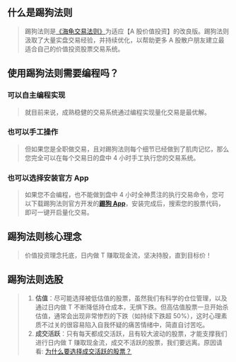 ## 什么是踢狗法则

> 踢狗法则是[《海龟交易法则》](./haigui.md)为适应【A 股价值投资】的改良版。踢狗法则汲取了大量实盘交易经验，并持续优化，以帮助更多 A 股散户朋友建立最适合自己的价值投资股票交易系统。

## 使用踢狗法则需要编程吗？

### 可以自主编程实现

> 就目前来说，成熟稳健的交易系统通过编程实现量化交易是最优解。

### 也可以手工操作

> 但如果您是全职做交易，且对踢狗法则每个细节已经做到了肌肉记忆，那么您完全可以在每个交易日的盘中 4 小时手工执行您的交易系统。

### 也可以选择安装官方 App

> 如果您不会编程，也不能做到盘中 4 小时全神贯注的执行交易命令，您可以下载踢狗法则官方开发的[**踢狗 App**](https://github.com/TiGouApp/tigou/releases)，安装完成后，搜索您的股票代码，即可一键开启量化交易。

## 踢狗法则核心理念

> 价值投资理念托底，日内做 T 赚取现金流，坚决持股，直到目标价！

## 踢狗法则选股

> 1. **估值**：尽可能选择被低估值的股票，虽然我们有科学的仓位管理，以及通过日内做 T 不断降低持仓成本，无惧下跌。但高估值股票一旦开始杀估值，通常会出现非常惨烈的下跌（如持续下跌超 50%），这时心理素质不过关的很容易陷入自我怀疑的痛苦情绪中，简直自讨苦吃。
> 1. **成交活跃**：只有每天都成交活跃，且有较大波动的股票，才能支撑我们进行日内做 T 赚取现金流，成交不活跃的股票，我们要远离。原因请看: [为什么要选择成交活跃的股票？](./qa/%E4%B8%BA%E4%BB%80%E4%B9%88%E8%A6%81%E9%80%89%E6%8B%A9%E6%88%90%E4%BA%A4%E6%B4%BB%E8%B7%83%E7%9A%84%E8%82%A1%E7%A5%A8.md)
